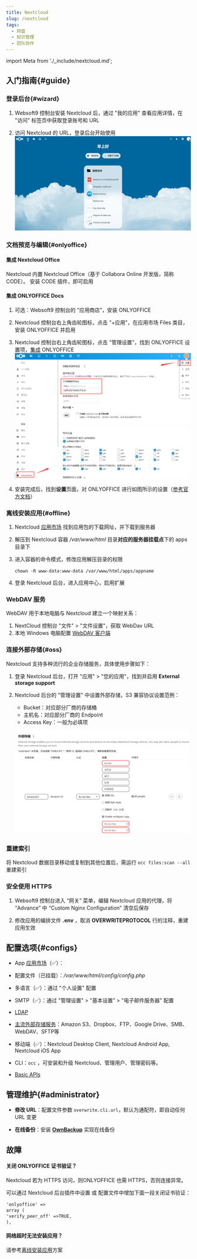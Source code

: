 ```yaml
---
title: Nextcloud
slug: /nextcloud
tags:
  - 网盘
  - 知识管理
  - 团队协作
---
```


import Meta from './_include/nextcloud.md';

<Meta name="meta" />

## 入门指南{#guide}

### 登录后台{#wizard}

1. Websoft9 控制台安装 Nextcloud 后，通过 "我的应用" 查看应用详情，在 "访问" 标签页中获取登录账号和 URL

2. 访问 Nextcloud 的 URL，登录后台开始使用
   ![](./assets/nextcloud-backend-websoft9.png)

### 文档预览与编辑{#onlyoffice}

#### 集成 Nextcloud Office

Nextcloud 内置 Nextcloud Office（基于 Collabora Online 开发版，简称 CODE）。 安装 CODE 插件，即可启用

#### 集成 ONLYOFFICE Docs

1. 可选：Websoft9 控制台的 “应用商店”，安装 ONLYOFFICE

2. Nextcloud 控制台右上角齿轮图标，点击 "+应用"，在应用市场 Files 类目，安装 ONLYOFFICE 并启用

3. Nextcloud 控制台右上角齿轮图标，点击 "管理设置"，找到 ONLYOFFICE 设置项，[集成](https://api.onlyoffice.com/editors/nextcloud) ONLYOFFICE
   ![](./assets/nextcloud-setonlyoffice-websoft9.png)

4. 安装完成后，找到**设置**页面，对 ONLYOFFICE 进行如图所示的设置（[参考官方文档](https://api.onlyoffice.com/editors/nextcloud)）

### 离线安装应用{#offline}

1. Nextcloud [应用市场](https://apps.nextcloud.com/) 找到应用包的下载网址，并下载到服务器

2. 解压到 Nextcloud 容器 */var/www/html* 目录**对应的服务器挂载点**下的 apps 目录下

3. 进入容器的命令模式，修改应用解压目录的权限
   ```
   chown -R www-data:www-data /var/www/html/apps/appname
   ``` 

4. 登录 Nextcloud 后台，进入应用中心，启用扩展

### WebDAV 服务

WebDAV 用于本地电脑与 Nextcloud 建立一个映射关系：

1. NextCloud 控制台 "文件" > "文件设置"，获取 WebDav URL
2. 本地 Windows 电脑配置 [WebDAV 客户端](https://www.thewindowsclub.com/how-to-map-webdav-in-windows)

### 连接外部存储{#oss}

Nextcloud 支持多种流行的企业存储服务，具体使用步骤如下：

1. 登录 Nextcloud 后台，打开 "应用" > "您的应用"，找到并启用 **External storage support** 

2. Nextcloud 后台的 "管理设置" 中设置外部存储，S3 兼容协议设置范例：

   - Bucket：对应部分厂商的存储桶
   - 主机名：对应部分厂商的 Endpoint
   - Access Key：一般为必填项

   ![](./assets/nextcloud-s3-websoft9.png)

### 重建索引

将 Nextcloud 数据目录移动或复制到其他位置后，需运行 `occ files:scan --all` 重建索引

### 安全使用 HTTPS

1. Websoft9 控制台进入 “网关” 菜单，编辑 Nextcloud 应用的代理，将 “Advance” 中 “Custom Nginx Configuration” 清空后保存

2. 修改应用的编排文件 **.env** ，取消 **OVERWRITEPROTOCOL** 行的注释，重建应用生效

## 配置选项{#configs}

- App [应用市场](https://apps.nextcloud.com/)（✅）：

- 配置文件（已挂载）：*/var/www/html/config/config.php*

- 多语言（✅）：通过 "个人设置" 配置

- SMTP（✅）：通过 "管理设置" > "基本设置" > "电子邮件服务器" 配置

- [LDAP](https://docs.nextcloud.com/server/latest/admin_manual/configuration_user/user_auth_ldap.html)

- [主流外部存储服务](https://docs.nextcloud.com/server/latest/admin_manual/configuration_files/external_storage_configuration_gui.html#storage-configuration)：Amazon S3、Dropbox、FTP、Google Drive、SMB、WebDAV、SFTP等

- 移动端（✅）：Nextcloud Desktop Client, Nextcloud Android App, Nextcloud iOS App

- CLI：`occ` ，可安装和升级 Nextcloud、管理用户、管理密码等。 

- [Basic APIs](https://docs.nextcloud.com/server/latest/developer_manual/client_apis/WebDAV/basic.html)

## 管理维护{#administrator}

- **修改 URL**：配置文件参数 `overwrite.cli.url`，默认为通配符，即自动任何 URL 变更

- **在线备份**：安装 **[OwnBackup](https://apps.nextcloud.com/apps/ownbackup)** 实现在线备份


## 故障

#### 关闭 ONLYOFFICE 证书验证？

Nextcloud 若为 HTTPS 访问，则ONLYOFFICE 也需 HTTPS，否则连接异常。    

可以通过 Nextcloud 后台插件中设置 或 配置文件中增加下面一段关闭证书验证：  

```
'onlyoffice' =>
array (
'verify_peer_off' =>TRUE,
), 
```

#### 网络超时无法安装应用？

请参考[离线安装应用](#offline)方案
